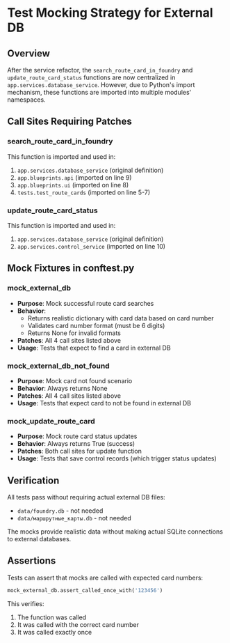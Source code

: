 # Test Mocking Strategy for External DB

## Overview

After the service refactor, the `search_route_card_in_foundry` and `update_route_card_status` functions are now centralized in `app.services.database_service`. However, due to Python's import mechanism, these functions are imported into multiple modules' namespaces.

## Call Sites Requiring Patches

### search_route_card_in_foundry
This function is imported and used in:
1. `app.services.database_service` (original definition)
2. `app.blueprints.api` (imported on line 9)
3. `app.blueprints.ui` (imported on line 8)
4. `tests.test_route_cards` (imported on line 5-7)

### update_route_card_status
This function is imported and used in:
1. `app.services.database_service` (original definition)
2. `app.services.control_service` (imported on line 10)

## Mock Fixtures in conftest.py

### mock_external_db
- **Purpose**: Mock successful route card searches
- **Behavior**: 
  - Returns realistic dictionary with card data based on card number
  - Validates card number format (must be 6 digits)
  - Returns None for invalid formats
- **Patches**: All 4 call sites listed above
- **Usage**: Tests that expect to find a card in external DB

### mock_external_db_not_found
- **Purpose**: Mock card not found scenario
- **Behavior**: Always returns None
- **Patches**: All 4 call sites listed above
- **Usage**: Tests that expect card to not be found in external DB

### mock_update_route_card
- **Purpose**: Mock route card status updates
- **Behavior**: Always returns True (success)
- **Patches**: Both call sites for update function
- **Usage**: Tests that save control records (which trigger status updates)

## Verification

All tests pass without requiring actual external DB files:
- `data/foundry.db` - not needed
- `data/маршрутные_карты.db` - not needed

The mocks provide realistic data without making actual SQLite connections to external databases.

## Assertions

Tests can assert that mocks are called with expected card numbers:
```python
mock_external_db.assert_called_once_with('123456')
```

This verifies:
1. The function was called
2. It was called with the correct card number
3. It was called exactly once
